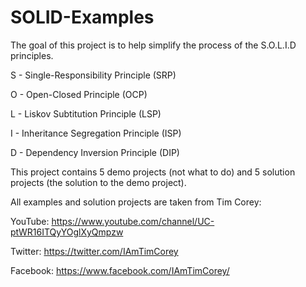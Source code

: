 # SOLID-Examples
The goal of this project is to help simplify the process of the S.O.L.I.D principles. 

S - Single-Responsibility Principle (SRP)

O - Open-Closed Principle (OCP)

L - Liskov Subtitution Principle (LSP)

I - Inheritance Segregation Principle (ISP)

D - Dependency Inversion Principle (DIP)


This project contains 5 demo projects (not what to do) and 5 solution projects (the solution to the demo project).

All examples and solution projects are taken from Tim Corey:

YouTube: https://www.youtube.com/channel/UC-ptWR16ITQyYOglXyQmpzw

Twitter: https://twitter.com/IAmTimCorey

Facebook: https://www.facebook.com/IAmTimCorey/
